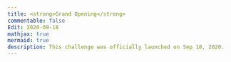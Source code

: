 ```yaml
---
title: <strong>Grand Opening</strong>
commentable: false
Edit: 2020-09-18
mathjax: true
mermaid: true
description: This challenge was officially launched on Sep 18, 2020. 
---
```

